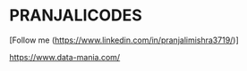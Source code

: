 # PRANJALICODES
[Follow me (https://www.linkedin.com/in/pranjalimishra3719/)]

https://www.data-mania.com/
